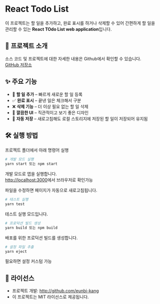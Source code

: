 # React Todo List

이 프로젝트는 할 일을 추가하고, 완료 표시를 하거나 삭제할 수 있어 간편하게 할 일을 관리할 수 있는 **React TOdo List web application**입니다.

## 🔗 프로젝트 소개
소스 코드 및 프로젝트에 대한 자세한 내용은 Github에서 확인할 수 있습니다.  
[GitHub 저장소](https://github.com/eunbi-kang/todo)

## ✨ 주요 기능
- 📝 **할 일 추가** – 빠르게 새로운 할 일 등록
- ✅ **완료 표시** – 끝낸 일은 체크해서 구분
- ❌ **삭제 기능** – 더 이상 필요 없는 할 일 삭제
- 🎨 **깔끔한 UI** – 직관적이고 보기 좋은 디자인
- 💾 **자동 저장** – 새로고침해도 로컬 스토리지에 저장된 할 일이 저장되어 유지됨

## 🛠️ 실행 방법
프로젝트 폴더에서 아래 명령어 실행

```sh
# 개발 모드 실행
yarn start 또는 npm start
```
개발 모드로 앱을 실행합니다.  
[http://localhost:3000](http://localhost:3000)에서 브라우저로 확인가능

파일을 수정하면 페이지가 자동으로 새로고침됩니다.

```sh
# 테스트 실행
yarn test
```
테스트 실행 모드입니다.

```sh
# 프로덕션 빌드 생성
yarn build 또는 npm build
```
배포를 위한 프로덕션 빌드를 생성합니다.

```sh
# 설정 파일 추출
yarn eject
```
필요하면 설정 커스텀 가능

## 📜 라이선스
- 프로젝트 개발: http://github.com/eunbi-kang
- 이 프로젝트는 MIT 라이선스로 제공됩니다.